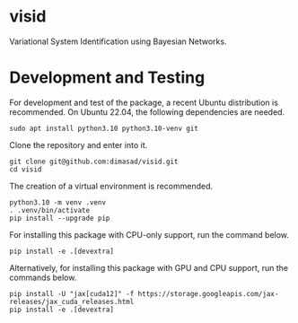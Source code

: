 visid
=====

Variational System Identification using Bayesian Networks.

Development and Testing
=======================

For development and test of the package, a recent Ubuntu distribution is
recommended. On Ubuntu 22.04, the following dependencies are needed.

```
sudo apt install python3.10 python3.10-venv git 
```

Clone the repository and enter into it.

```
git clone git@github.com:dimasad/visid.git
cd visid
```

The creation of a virtual environment is recommended.

```
python3.10 -m venv .venv
. .venv/bin/activate
pip install --upgrade pip
```

For installing this package with CPU-only support, run the command below.

```
pip install -e .[devextra]
```

Alternatively, for installing this package with GPU and CPU support, run the
commands below.

```
pip install -U "jax[cuda12]" -f https://storage.googleapis.com/jax-releases/jax_cuda_releases.html
pip install -e .[devextra]
```
